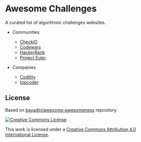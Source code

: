 # Awesome Challenges

A curated list of algorithmic challenges websites.

- Communities
  - [CheckiO](http://www.checkio.org/)
  - [Codewars](http://www.codewars.com/)
  - [HackerRank](https://www.hackerrank.com/)
  - [Project Euler](https://projecteuler.net/)

- Companies
  - [Codility](https://codility.com/programmers/challenges/)
  - [topcoder](https://www.topcoder.com/challenges/)


## License

Based on [bayadin/awesome-awesomeness](https://github.com/bayandin/awesome-awesomeness) repository.

[![Creative Commons License](http://i.creativecommons.org/l/by/4.0/88x31.png)](http://creativecommons.org/licenses/by/4.0/)

This work is licensed under a [Creative Commons Attribution 4.0 International License](http://creativecommons.org/licenses/by/4.0/).
